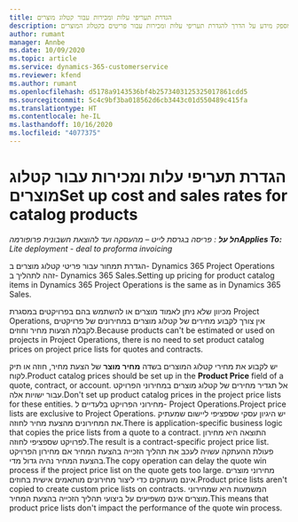 ```yaml
---
title: הגדרת תעריפי עלות ומכירות עבור קטלוג מוצרים
description: נושא זה מספק מידע על הדרך להגדרת תעריפי עלות ומכירות עבור פריטים בקטלוג המוצרים.
author: rumant
manager: Annbe
ms.date: 10/09/2020
ms.topic: article
ms.service: dynamics-365-customerservice
ms.reviewer: kfend
ms.author: rumant
ms.openlocfilehash: d5178a9143536bf4b2573403125325017861cdd5
ms.sourcegitcommit: 5c4c9bf3ba018562d6cb3443c01d550489c415fa
ms.translationtype: HT
ms.contentlocale: he-IL
ms.lasthandoff: 10/16/2020
ms.locfileid: "4077375"
---
```

# <a name="set-up-cost-and-sales-rates-for-catalog-products"></a><span data-ttu-id="85361-103">הגדרת תעריפי עלות ומכירות עבור קטלוג מוצרים</span><span class="sxs-lookup"><span data-stu-id="85361-103">Set up cost and sales rates for catalog products</span></span>

<span data-ttu-id="85361-104">_**חל על** : פריסה בגרסת לייט – מהעסקה ועד להוצאת חשבונית פרופורמה_</span><span class="sxs-lookup"><span data-stu-id="85361-104">_**Applies To:** Lite deployment - deal to proforma invoicing_</span></span>


<span data-ttu-id="85361-105">הגדרת תמחור עבור פריטי קטלוג מוצרים ב- Dynamics 365 Project Operations זהה לתהליך ב- Dynamics 365 Sales.</span><span class="sxs-lookup"><span data-stu-id="85361-105">Setting up pricing for product catalog items in Dynamics 365 Project Operations is the same as in Dynamics 365 Sales.</span></span>

<span data-ttu-id="85361-106">מכיוון שלא ניתן לאמוד מוצרים או להשתמש בהם בפרויקטים במסגרת Project Operations, אין צורך לקבוע מחירים של קטלוג מוצרים במחירונים של פרויקטים לקבלת הצעות מחיר וחוזים.</span><span class="sxs-lookup"><span data-stu-id="85361-106">Because products can't be estimated or used on projects in Project Operations, there is no need to set product catalog prices on project price lists for quotes and contracts.</span></span>

<span data-ttu-id="85361-107">יש לקבוע את מחירי קטלוג המוצרים בשדה **מחיר מוצר** של הצעת מחיר, חוזה או תיק לקוח.</span><span class="sxs-lookup"><span data-stu-id="85361-107">Product catalog prices should be set up in the **Product Price** field of a quote, contract, or account.</span></span> <span data-ttu-id="85361-108">אל תגדיר מחירים של קטלוג מוצרים במחירוני הפרויקט עבור ישויות אלה.</span><span class="sxs-lookup"><span data-stu-id="85361-108">Don't set up product catalog prices in the project price lists for these entities.</span></span> <span data-ttu-id="85361-109">מחירוני הפרויקט בלעדיים ל- Project Operations.</span><span class="sxs-lookup"><span data-stu-id="85361-109">Project price lists are exclusive to Project Operations.</span></span> <span data-ttu-id="85361-110">יש היגיון עסקי שספציפי ליישום שמעתיק את המחירונים מהצעת מחיר לחוזה.</span><span class="sxs-lookup"><span data-stu-id="85361-110">There is application-specific business logic that copies the price lists from a quote to a contract.</span></span> <span data-ttu-id="85361-111">התוצאה היא מחירון לפרויקט שספציפי לחוזה.</span><span class="sxs-lookup"><span data-stu-id="85361-111">The result is a contract-specific project price list.</span></span> <span data-ttu-id="85361-112">פעולת ההעתקה עשויה לעכב את תהליך הזכייה בהצעת המחיר אם מחירון הפרויקט בהצעת המחיר נהיה גדול מדי.</span><span class="sxs-lookup"><span data-stu-id="85361-112">The copy operation can delay the quote win process if the project price list on the quote gets too large.</span></span> <span data-ttu-id="85361-113">מחירוני מוצרים אינם מועתקים כדי ליצור מחירונים מותאמים אישית בחוזים.</span><span class="sxs-lookup"><span data-stu-id="85361-113">Product price lists aren't copied to create custom price lists on contracts.</span></span> <span data-ttu-id="85361-114">המשמעות היא שמחירוני מוצרים אינם משפיעים על ביצועי תהליך הזכייה בהצעת המחיר.</span><span class="sxs-lookup"><span data-stu-id="85361-114">This means that product price lists don't impact the performance of the quote win process.</span></span>
